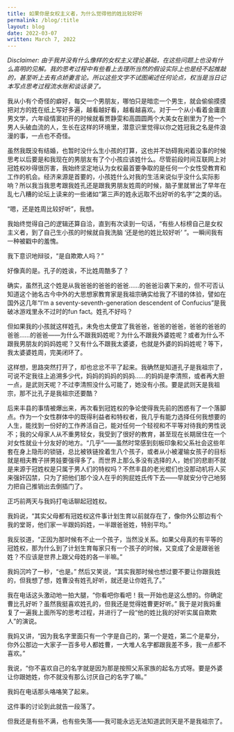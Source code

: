 ```yaml
---
title: 如果你是女权主义者，为什么觉得他的姓比较好听
permalink: /blog/:title
layout: blog
date: 2022-03-07
written: March 7, 2022
---
```


_Disclaimer: 由于我并没有什么像样的女权主义理论基础，在这些问题上也没有什么高明的见解。我的思考过程中有些看上去理所当然的假设实际上也是经不起推敲的，甚至听上去有点娇妻言论。所以这些文字不试图阐述任何论点，权当是当日记本写点思考过程流水账和谈话录了。_

我从小有个奇怪的癖好，每交一个男朋友，哪怕只是暗恋一个男生，就会偷偷摸摸把对方的姓在纸上写好多遍，越看越好看，越看越喜欢。对于一个从小看着金庸直男文学，六年级情窦初开的时候就看贾静雯和高圆圆两个大美女在剧里为了抢一个男人头破血流的人，生长在这样的环境里，潜意识里觉得以你之姓冠我之名是件浪漫的事，一点也不奇怪。

虽然我既没有结婚，也暂时没什么生小孩的打算，这也并不妨碍我闲着没事的时候思考以后要是和我现在的男朋友有了个小孩应该姓什么。尽管前段时间互联网上对冠姓权吵得很厉害，我始终坚定地认为女权最首要争取的是任何一个女性受教育和工作的机会。经济来源是首要的，小孩姓什么对我的生活来说似乎没什么实际影响？所以我当我思考跟我姓孔还是跟我男朋友姓周的时候，脑子里就冒出了早年在乱七八糟的论坛上读来的一些诸如“第三声的姓永远取不出好听的名字”之类的话。

“嗯，还是姓周比较好听”，我想。

我始终觉得自己的逻辑还算自洽，直到有次读到一句话，“有些人标榜自己是女权主义者，到了自己生小孩的时候就自我洗脑 ‘还是他的姓比较好听’ ”。一瞬间我有一种被戳中的羞愧。

我下意识地辩驳，“是自欺欺人吗？”

好像真的是。孔子的姓诶，不比姓周酷多了？

确实，虽然孔这个姓是从我爸爸的爸爸的爸爸……的爸爸沿袭下来的，但不可否认知道这个驰名古今中外的大思想家教育家是我祖宗确实给我了不错的体验，譬如在国外这几年“I’m a seventy-seventh-generation descendent of Confucius”是我破冰游戏里永不过时的fun fact。姓孔不好吗？

但如果我的小孩就这样姓孔，未免也太便宜了我爸爸，爸爸的爸爸，爸爸的爸爸的爸爸……的爸爸——为什么不跟我妈姓呢？为什么不跟我外婆姓呢？或者为什么不跟我男朋友的妈妈姓呢？又有什么不跟我太婆婆，也就是外婆的妈妈姓呢？等下，我太婆婆姓周，完美闭环了。

这样想，思路突然打开了，却也忿忿不平了起来。我确然是知道孔子是我祖宗了，可说不定我往上追溯多少代，妈妈的妈妈的妈妈……的妈妈是李清照，或者再大胆一点，是武则天呢？不过李清照没什么可能了，她没有小孩。要是武则天是我祖宗，那不比孔子是我祖宗还要酷？

后来丰县的事情被爆出来，再次看到冠姓权的争论使得我先前的困惑有了一个落脚点。作为一个女性群体中的既得利益者和特权者，我几乎有能力选择任何我想要的人生，能找到一份好的工作养活自己，能对任何一个轻视和不平等对待我的男性说不；我的父母家人从不重男轻女，我受到了很好的教育，甚至现在长期居住在一个对女性就业十分友好的地方。“几乎”——虽然时常感到刻板印象和父系社会这些年套在身上隐形的锁链，总比被铁链拴着生八个孩子，或者从小被灌输女孩子的目标就是相夫教子拼男娃要强得多了。而世界上那么多没有选择的人，她们的悲剧不就是来源于冠姓权是只属于男人们的特权吗？不然丰县的老光棍们也没那动机将人买来强奸囚禁，只为了把他们那个没人在乎的狗屁姓氏传下去——早就安分守己地努力把自己推销出去倒插门了。

正巧前两天与我妈打电话聊起冠姓权。

我妈说，“其实父母都有冠姓权这件事计划生育以前就存在了，像你外公那边有个我的堂哥，他们家一半跟妈妈姓，一半跟爸爸姓，特别平均。”

我反驳道，“正因为那时候有不止一个孩子，当然没关系。如果父母真的有平等的冠姓权，那为什么到了计划生育每家只有一个孩子的时候，又变成了全是跟爸爸姓？不应该是世界上跟父母姓的各一半嘛。”

我妈沉吟了一秒，“也是。” 然后又笑说，“其实我那时候也想过要不要让你跟我姓的，但我想了想，姓曹没有姓孔好听，就还是让你姓孔了。”

我在电话这头激动地一拍大腿，“你看吧你看吧！我一开始也是这么想的。你确定曹比孔好听？虽然我挺喜欢姓孔的，但我还是觉得姓曹更好听。” 我于是对我妈重复了一遍我上面所写的思考过程，并进行了一段“他的姓比我的好听实属自欺欺人”的演说。

我妈又讲，“因为我名字里面只有一个字是自己的，第一个是姓，第二个是辈分，你外公那边一大家子一百多号人都姓曹，一大堆人名字都跟我差不多，我一点都不喜欢。”

我说，“你不喜欢自己的名字就是因为那是按照父系家族的起名方式呀。要是外婆让你跟她姓，你不就没有那么讨厌自己的名字了嘛。”

我妈在电话那头咯咯笑了起来。

这件事的讨论到此就告一段落了。

但我还是有些不满，也有些失落——我可能永远无法知道武则天是不是我祖宗了。

